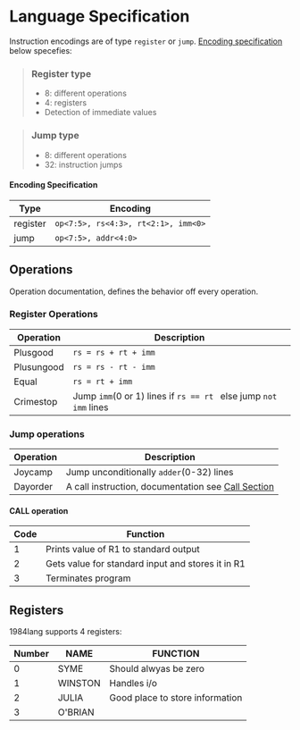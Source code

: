 # Language Specification

Instruction encodings are of type `register` or `jump`. [Encoding specification](#Encoding-Specification) below specefies:

> ### Register type
> - 8: different operations
> - 4: registers
> - Detection of immediate values 

> ### Jump type
> - 8: different operations
> - 32: instruction jumps 

#### Encoding Specification

| **Type** | **Encoding** |
|----------|--------------|
| register | `op<7:5>, rs<4:3>, rt<2:1>, imm<0>`|
| jump     | `op<7:5>, addr<4:0>` |

## Operations
Operation documentation, defines the behavior off every operation.

### Register Operations

| **Operation** | **Description** |
|---------------|-----------------|
| Plusgood           | `rs = rs + rt + imm` |
| Plusungood           | `rs = rs - rt - imm` |
| Equal           | `rs = rt + imm` |
| Crimestop           | Jump `imm`(0 or 1) lines if `rs == rt ` else jump `not imm` lines|

### Jump operations

| **Operation** | **Description** |
|---------------|-----------------|
| Joycamp          | Jump unconditionally `adder`(0-32) lines |
| Dayorder      | A call instruction, documentation see [Call Section](#CALL-operation) |

#### CALL operation
| **Code** | **Function** |
|----------|--------------|
| 1        | Prints value of R1 to standard output |
| 2        | Gets value for standard input and stores it in R1 |
| 3        | Terminates program |

## Registers 

1984lang supports 4 registers:

| **Number** | **NAME** | **FUNCTION** |
|------------|----------|--------------|
| 0          | SYME     | Should alwyas be zero |
| 1          | WINSTON  | Handles i/o |
| 2          | JULIA    | Good place to store information |
| 3          | O'BRIAN  |  |
